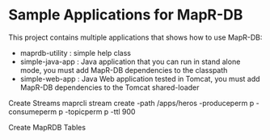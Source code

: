 # Sample Applications for MapR-DB


This project contains multiple applications that shows how to use MapR-DB:

* maprdb-utility : simple help class
* simple-java-app : Java application that you can run in stand alone mode, you must add MapR-DB dependencies to the classpath
* simple-web-app : Java Web application tested in Tomcat, you must add MapR-DB dependencies to the Tomcat shared-loader

Create Streams
maprcli stream create -path /apps/heros -produceperm p -consumeperm p -topicperm p -ttl 900


Create MapRDB Tables